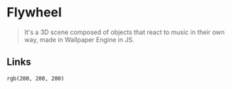 # Flywheel
> It's a 3D scene composed of objects that react to music in their own way, made in Wallpaper Engine in JS.

## Links
`rgb(200, 200, 200)`
